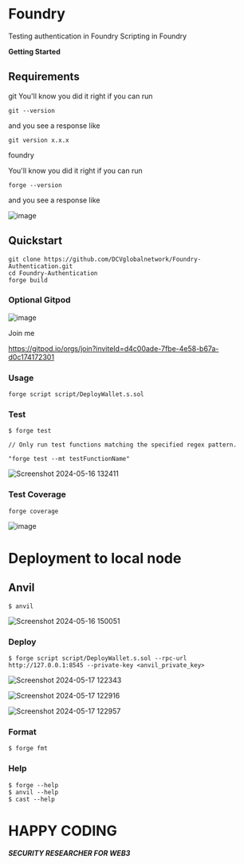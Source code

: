 # Foundry 

Testing authentication in Foundry
Scripting in Foundry

**Getting Started**

## Requirements

git You'll know you did it right if you can run

```shell
git --version
```

and you see a response like

```shell
git version x.x.x
```

foundry

You'll know you did it right if you can run

```shell
forge --version

```
and you see a response like

![image](https://github.com/DCVglobalnetwork/Foundry-Authentication/assets/105791829/5a218539-70e7-457f-b425-29f704f48448)

## Quickstart

```shell
git clone https://github.com/DCVglobalnetwork/Foundry-Authentication.git
cd Foundry-Authentication
forge build
```

### Optional Gitpod

![image](https://github.com/DCVglobalnetwork/Foundry-Authentication/assets/105791829/68cd6e36-2305-43cd-90c3-03126f85e8e2)

Join me 

https://gitpod.io/orgs/join?inviteId=d4c00ade-7fbe-4e58-b67a-d0c174172301

### Usage

```shell
forge script script/DeployWallet.s.sol
```

### Test

```shell
$ forge test
```

```shell
// Only run test functions matching the specified regex pattern.

"forge test --mt testFunctionName" 
```

![Screenshot 2024-05-16 132411](https://github.com/DCVglobalnetwork/Foundry-Authentication/assets/105791829/a183f884-6ad3-4ca7-a080-6c5617162bf2)


### Test Coverage

```shell
forge coverage
```

![image](https://github.com/DCVglobalnetwork/Foundry-Authentication/assets/105791829/5f96cc80-7672-405e-b9b5-9d90cc1a20aa)

# Deployment to local node

## Anvil

```shell
$ anvil
```

![Screenshot 2024-05-16 150051](https://github.com/DCVglobalnetwork/Foundry-Authentication/assets/105791829/42d4df96-0089-46e0-9d14-cbb11f50c78e)


### Deploy

```shell
$ forge script script/DeployWallet.s.sol --rpc-url http://127.0.0.1:8545 --private-key <anvil_private_key>
```

![Screenshot 2024-05-17 122343](https://github.com/DCVglobalnetwork/Foundry-Authentication/assets/105791829/01e652a3-5fe0-45ea-8f60-f6c5d618d181)

![Screenshot 2024-05-17 122916](https://github.com/DCVglobalnetwork/Foundry-Authentication/assets/105791829/a0c688ac-1650-4052-afcb-8d7d4bfe7f25)

![Screenshot 2024-05-17 122957](https://github.com/DCVglobalnetwork/Foundry-Authentication/assets/105791829/befa20f4-4d5f-44c7-83c0-52e5b8e5fc6a)



### Format

```shell
$ forge fmt
```

### Help

```shell
$ forge --help
$ anvil --help
$ cast --help
```

# HAPPY CODING 
***SECURITY RESEARCHER FOR WEB3*** 



